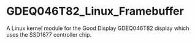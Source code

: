 # GDEQ046T82_Linux_Framebuffer
A Linux kernel module for the Good Display GDEQ046T82 display which uses the SSD1677 controller chip.
